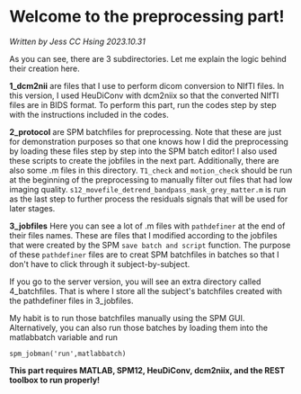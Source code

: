 # Welcome to the preprocessing part!
*Written by Jess CC Hsing 2023.10.31*

As you can see, there are 3 subdirectories. Let me explain the logic behind their creation here.

**1_dcm2nii** are files that I use to perform dicom conversion to NIfTI files. In this version, I used HeuDiConv with dcm2niix so that the converted NIfTI files are in BIDS format. To perform this part, run the codes step by step with the instructions included in the codes.

**2_protocol** are SPM batchfiles for preprocessing. Note that these are just for demonstration purposes so that one knows how I did the preprocessing by loading these files step by step into the SPM batch editor! I also used these scripts to create the jobfiles in the next part. Additionally, there are also some .m files in this directory.
`T1_check` and `motion_check` should be run at the beginning of the preprocessing to manually filter out files that had low imaging quality.
`s12_movefile_detrend_bandpass_mask_grey_matter.m` is run as the last step to further process the residuals signals that will be used for later stages.

**3_jobfiles**
Here you can see a lot of .m files with `pathdefiner` at the end of their files names. These are files that I modified according to the jobfiles that were created by the SPM `save batch and script` function. The purpose of these `pathdefiner` files are to creat SPM batchfiles in batches so that I don't have to click through it subject-by-subject.

If you go to the server version, you will see an extra directory called 4_batchfiles. That is where I store all the subject's batchfiles created with the pathdefiner files in 3\_jobfiles.

My habit is to run those batchfiles manually using the SPM GUI. Alternatively, you can also run those batches by loading them into the matlabbatch variable and run

`spm_jobman('run',matlabbatch)`

**__This part requires MATLAB, SPM12, HeuDiConv, dcm2niix, and the REST toolbox to run properly!__**

